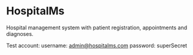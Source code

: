 # HospitalMs
 Hospital management system with patient registration, appointments and diagnoses.

Test account:
username: admin@hospitalms.com
password: superSecret
